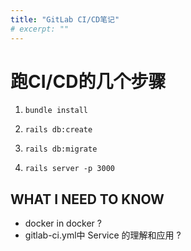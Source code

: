 ```yaml
---
title: "GitLab CI/CD笔记"
# excerpt: ""
---
```


# 跑CI/CD的几个步骤

1. `bundle install`

1. `rails db:create`

1. `rails db:migrate`

1. `rails server -p 3000`

## WHAT I NEED TO KNOW

- docker in docker ?
- gitlab-ci.yml中 Service 的理解和应用 ?
